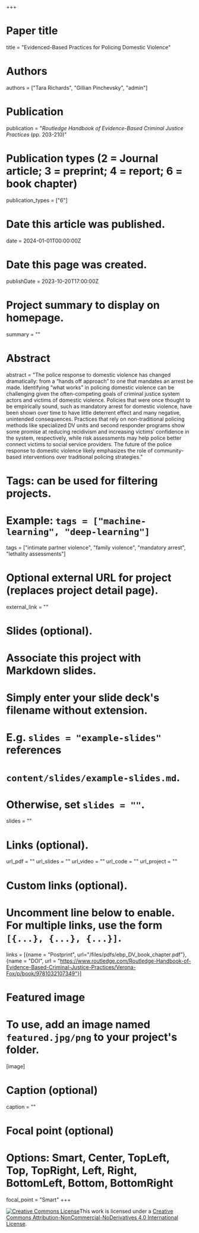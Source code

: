 +++
# Paper title
title = "Evidenced-Based Practices for Policing Domestic Violence"

# Authors
authors = ["Tara Richards", "Gillian Pinchevsky", "admin"]

# Publication
publication = "*Routledge Handbook of Evidence-Based Criminal Justice Practices* (pp. 203-210)"

# Publication types (2 = Journal article; 3 = preprint; 4 = report; 6 = book chapter)
publication_types = ["6"]

# Date this article was published.
date = 2024-01-01T00:00:00Z

# Date this page was created.
publishDate = 2023-10-20T17:00:00Z

# Project summary to display on homepage.
summary = ""

# Abstract
abstract = "The police response to domestic violence has changed dramatically: from a “hands off approach” to one that mandates an arrest be made. Identifying “what works” in policing domestic violence can be challenging given the often-competing goals of criminal justice system actors and victims of domestic violence. Policies that were once thought to be empirically sound, such as mandatory arrest for domestic violence, have been shown over time to have little deterrent effect and many negative, unintended consequences. Practices that rely on non-traditional policing methods like specialized DV units and second responder programs show some promise at reducing recidivism and increasing victims’ confidence in the system, respectively, while risk assessments may help police better connect victims to social service providers. The future of the police response to domestic violence likely emphasizes the role of community-based interventions over traditional policing strategies."

# Tags: can be used for filtering projects.
# Example: `tags = ["machine-learning", "deep-learning"]`
tags = ["intimate partner violence", "family violence", "mandatory arrest", "lethality assessments"]

# Optional external URL for project (replaces project detail page).
external_link = ""

# Slides (optional).
#   Associate this project with Markdown slides.
#   Simply enter your slide deck's filename without extension.
#   E.g. `slides = "example-slides"` references 
#   `content/slides/example-slides.md`.
#   Otherwise, set `slides = ""`.
slides = ""

# Links (optional).
url_pdf = ""
url_slides = ""
url_video = ""
url_code = ""
url_project = ""

# Custom links (optional).
#   Uncomment line below to enable. For multiple links, use the form `[{...}, {...}, {...}]`.
links = [{name = "Postprint", url="/files/pdfs/ebp_DV_book_chapter.pdf"}, {name = "DOI", url = "https://www.routledge.com/Routledge-Handbook-of-Evidence-Based-Criminal-Justice-Practices/Verona-Fox/p/book/9781032107349"}]

# Featured image
# To use, add an image named `featured.jpg/png` to your project's folder. 
[image]
  # Caption (optional)
  caption = ""
  
  # Focal point (optional)
  # Options: Smart, Center, TopLeft, Top, TopRight, Left, Right, BottomLeft, Bottom, BottomRight
  focal_point = "Smart"
+++

<a rel="license" href="http://creativecommons.org/licenses/by-nc-nd/4.0/?ref=chooser-v1"><img alt="Creative Commons License" style="border-width:0" src="https://i.creativecommons.org/l/by-nc-nd/4.0/88x31.png" /></a>This work is licensed under a <a rel="license" href="http://creativecommons.org/licenses/by-nc-nd/4.0/">Creative Commons Attribution-NonCommercial-NoDerivatives 4.0 International License</a>.